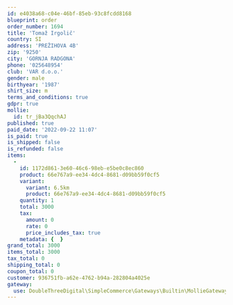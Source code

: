 ```yaml
---
id: e4038a68-c04e-46bf-85eb-93c8fcdd8168
blueprint: order
order_number: 1694
title: 'Tomaž Irgolič'
country: SI
address: 'PREŽIHOVA 4B'
zip: '9250'
city: 'GORNJA RADGONA'
phone: '025648954'
club: 'VAR d.o.o.'
gender: male
birthyear: '1987'
shirt_size: m
terms_and_conditions: true
gdpr: true
mollie:
  id: tr_jBa3QqchAJ
published: true
paid_date: '2022-09-22 11:07'
is_paid: true
is_shipped: false
is_refunded: false
items:
  -
    id: 1172d861-3e60-46c6-98eb-e5be0c8ec860
    product: 66e767a9-ee34-4dc4-8681-d09bb59f0cf5
    variant:
      variant: 6.5km
      product: 66e767a9-ee34-4dc4-8681-d09bb59f0cf5
    quantity: 1
    total: 3000
    tax:
      amount: 0
      rate: 0
      price_includes_tax: true
    metadata: {  }
grand_total: 3000
items_total: 3000
tax_total: 0
shipping_total: 0
coupon_total: 0
customer: 936751fb-a62e-4762-b94a-282804a4025e
gateway:
  use: DoubleThreeDigital\SimpleCommerce\Gateways\Builtin\MollieGateway
---
```

